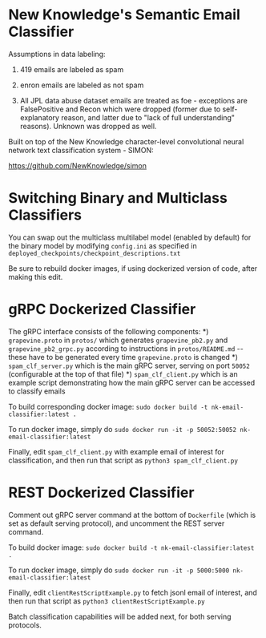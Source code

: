 # New Knowledge's Semantic Email Classifier

Assumptions in data labeling:

1. 419 emails are labeled as spam

2. enron emails are labeled as not spam

3. All JPL data abuse dataset emails are treated as foe - exceptions are FalsePositive and Recon which were dropped (former due to self-explanatory reason, and latter due to "lack of full understanding" reasons). Unknown was dropped as well.

Built on top of the New Knowledge character-level convolutional neural network text classification system - SIMON:

https://github.com/NewKnowledge/simon

# Switching Binary and Multiclass Classifiers

You can swap out the multiclass multilabel model (enabled by default) for the binary model by modifying `config.ini` as specified in `deployed_checkpoints/checkpoint_descriptions.txt`

Be sure to rebuild docker images, if using dockerized version of code, after making this edit.

# gRPC Dockerized Classifier

The gRPC interface consists of the following components:
*) `grapevine.proto` in `protos/` which generates `grapevine_pb2.py` and `grapevine_pb2_grpc.py` according to instructions in `protos/README.md` -- these have to be generated every time `grapevine.proto` is changed
*) `spam_clf_server.py` which is the main gRPC server, serving on port `50052` (configurable at the top of that file)
*) `spam_clf_client.py` which is an example script demonstrating how the main gRPC server can be accessed to classify emails 
 
To build corresponding docker image:
`sudo docker build -t nk-email-classifier:latest .`

To run docker image, simply do
`sudo docker run -it -p 50052:50052 nk-email-classifier:latest`

Finally, edit `spam_clf_client.py` with example email of interest for classification, and then run that script as
`python3 spam_clf_client.py`


# REST Dockerized Classifier

Comment out gRPC server command at the bottom of `Dockerfile` (which is set as default serving protocol), and uncomment the REST server command. 

To build docker image:
`sudo docker build -t nk-email-classifier:latest .`

To run docker image, simply do
`sudo docker run -it -p 5000:5000 nk-email-classifier:latest`

Finally, edit `clientRestScriptExample.py` to fetch jsonl email of interest, and then run that script as
`python3 clientRestScriptExample.py`


Batch classification capabilities will be added next, for both serving protocols.
